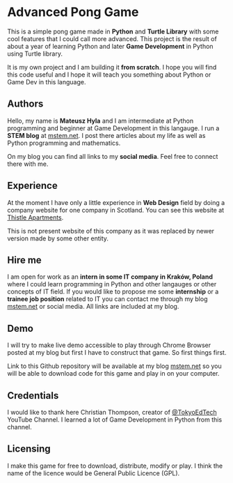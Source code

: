 # Advanced Pong Game
This is a simple pong game made in **Python** and **Turtle Library** with some cool
features that I could call more advanced. This project is the result of about a year
of learning Python and later **Game Development** in Python using Turtle library.

It is my own project and I am building it **from scratch**. I hope you will find this code 
useful and I hope it will teach you something about Python or Game Dev in this language.
 
## Authors
Hello, my name is **Mateusz Hyla** and I am intermediate at Python programming and beginner at
Game Development in this langauge. I run a **STEM blog** at [mstem.net](www.mstem.net). I post there articles 
about my life as well as Python programming and mathematics.

On my blog you can find all links to my **social media**. Feel free to connect there with me. 

## Experience
At the moment I have only a little experience in **Web Design** field by doing a company website for
one company in Scotland. You can see this website at [Thistle Apartments](https://mstem.net/projects/ta/index.php).

This is not present website of this company as it was replaced by newer version made by some other entity.

## Hire me
I am open for work as an **intern in some IT company in Kraków, Poland** where I could learn programming in Python and other 
langauges or other concepts of IT field. If you would like to propose me some **internship** or a 
**trainee job position** related to IT you can contact me through my blog [mstem.net](www.mstem.net) or social media. 
All links are included at my blog.

## Demo
I will try to make live demo accessible to play through Chrome Browser posted at my blog but 
first I have to construct that game. So first things first.

Link to this Github repository will be available at my blog [mstem.net](www.mstem.net) so you will be able to 
download code for this game and play in on your computer.

## Credentials
I would like to thank here Christian Thompson, creator of [@TokyoEdTech](https://www.youtube.com/channel/UC2vm-0XX5RkWCXWwtBZGOXg) 
YouTube Channel. I learned a lot of Game Development in Python from this channel.

## Licensing
I make this game for free to download, distribute, modify or play. I think the name of
the licence would be General Public Licence (GPL).